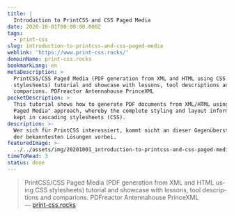 ```yaml
---
title: |
  Introduction to PrintCSS and CSS Paged Media
date: 2020-10-01T00:00:00.000Z
tags:
  - print-css
slug: introduction-to-printcss-and-css-paged-media
weblink: 'https://www.print-css.rocks/'
domainName: print-css.rocks
bookmarkLang: en
metaDescription: >
  PrintCSS/CSS Paged Media (PDF generation from XML and HTML using CSS
  stylesheets) tutorial and showcase with lessons, tool descriptions and
  comparions. PDFreactor Antennahouse PrinceXML
pocketDescription: >
  This tutorial shows how to generate PDF documents from XML/HTML using the "CSS
  Paged Media" approach, whereby the complete styling and layout information is
  kept in cascading stylesheets (CSS).
description: >-
  Wer sich für PrintCSS interessiert, kommt nicht an dieser Gegenüberstellung
  der bekanntesten Lösungen vorbei.
featuredImage: >-
  ../../assets/img/20201001_introduction-to-printcss-and-css-paged-media_screenshot.png
timeToRead: 3
status: done
---
```

<blockquote lang="en">PrintCSS/CSS Paged Media (PDF generation from XML and HTML using CSS stylesheets) tutorial and showcase with lessons, tool descriptions and comparions. PDFreactor Antennahouse PrinceXML
<footer>— <a href="https://www.print-css.rocks/">print-css.rocks</a></footer></blockquote>
